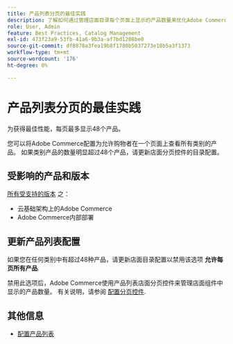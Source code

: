 ```yaml
---
title: 产品列表分页的最佳实践
description: 了解如何通过管理店面目录每个页面上显示的产品数量来优化Adobe Commerce性能。
role: User, Admin
feature: Best Practices, Catalog Management
exl-id: 473f23a9-53fb-41a6-9b3a-af7bd1208be0
source-git-commit: df8878a3fea19b8f1780b5037273e18b5a3f1373
workflow-type: tm+mt
source-wordcount: '176'
ht-degree: 0%

---
```


# 产品列表分页的最佳实践

为获得最佳性能，每页最多显示48个产品。

您可以将Adobe Commerce配置为允许购物者在一个页面上查看所有类别的产品。 如果类别产品的数量明显超过48个产品，请更新店面分页控件的目录配置。

## 受影响的产品和版本

[所有受支持的版本](../../../release/versions.md) 之：

- 云基础架构上的Adobe Commerce
- Adobe Commerce内部部署

## 更新产品列表配置

如果您在任何类别中有超过48种产品，请更新店面目录配置以禁用该选项 **允许每页所有产品**.

禁用此选项后，Adobe Commerce使用产品列表店面分页控件来管理店面组件中显示的产品数量。 有关说明，请参阅 [配置分页控件](https://experienceleague.adobe.com/docs/commerce-admin/catalog/catalog/navigation/navigation-product-listings.html#configure-the-pagination-controls).

## 其他信息

- [配置产品列表](https://experienceleague.adobe.com/docs/commerce-admin/catalog/catalog/navigation/navigation-product-listings.html)
